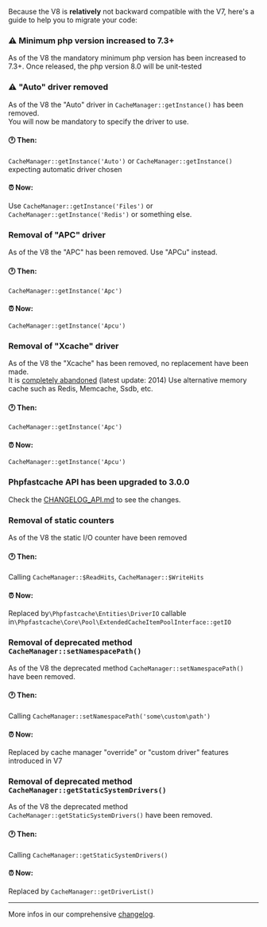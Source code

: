 Because the V8 is **relatively** not backward compatible with the V7, here's a guide to help you to migrate your code:

### :warning: Minimum php version increased to 7.3+
As of the V8 the mandatory minimum php version has been increased to 7.3+.
Once released, the php version 8.0 will be unit-tested 

### :warning: "Auto" driver removed
As of the V8  the "Auto" driver in `CacheManager::getInstance()` has been removed.\
You will now be mandatory to specify the driver to use.

#### :clock1: Then:
`CacheManager::getInstance('Auto')` or `CacheManager::getInstance()` expecting automatic driver chosen

#### :alarm_clock: Now:
Use `CacheManager::getInstance('Files')` or `CacheManager::getInstance('Redis')` or something else.

### Removal of "APC" driver
As of the V8  the "APC" has been removed. Use "APCu" instead.

#### :clock1: Then:
`CacheManager::getInstance('Apc')`

#### :alarm_clock: Now:
`CacheManager::getInstance('Apcu')`

### Removal of "Xcache" driver
As of the V8 the "Xcache" has been removed, no replacement have been made.\
It is [completely abandoned](https://xcache.lighttpd.net/) (latest update: 2014)
Use alternative memory cache such as Redis, Memcache, Ssdb, etc.

#### :clock1: Then:
`CacheManager::getInstance('Apc')`

#### :alarm_clock: Now:
`CacheManager::getInstance('Apcu')`

### Phpfastcache API has been upgraded to 3.0.0
Check the [CHANGELOG_API.md](./../../CHANGELOG_API.md) to see the changes.

### Removal of static counters
As of the V8 the static I/O counter have been removed

#### :clock1: Then:
Calling `CacheManager::$ReadHits`, `CacheManager::$WriteHits`

#### :alarm_clock: Now:
Replaced by`\Phpfastcache\Entities\DriverIO` callable in`\Phpfastcache\Core\Pool\ExtendedCacheItemPoolInterface::getIO`

### Removal of deprecated method `CacheManager::setNamespacePath()` 
As of the V8 the deprecated method `CacheManager::setNamespacePath()` have been removed.

#### :clock1: Then:
Calling `CacheManager::setNamespacePath('some\custom\path')`

#### :alarm_clock: Now:
Replaced by cache manager "override" or "custom driver" features introduced in V7

### Removal of deprecated method  `CacheManager::getStaticSystemDrivers()` 
As of the V8 the deprecated method `CacheManager::getStaticSystemDrivers()` have been removed.

#### :clock1: Then:
Calling `CacheManager::getStaticSystemDrivers()` 

#### :alarm_clock: Now:
Replaced by `CacheManager::getDriverList()`

------
More infos in our comprehensive [changelog](./../../CHANGELOG.md).




